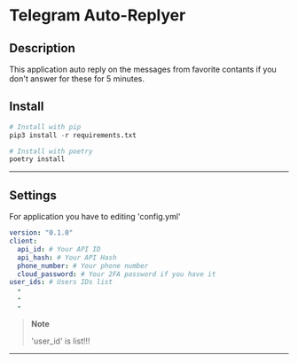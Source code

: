 # Telegram Auto-Replyer

## Description
This application auto reply on the messages from favorite contants if you don't answer for these for 5 minutes.
## Install
```python
# Install with pip
pip3 install -r requirements.txt

# Install with poetry
poetry install
```
---
## Settings
For application you have to editing 'config.yml'
```yaml
version: "0.1.0"
client:
  api_id: # Your API ID
  api_hash: # Your API Hash
  phone_number: # Your phone number
  cloud_password: # Your 2FA password if you have it
user_ids: # Users IDs list
  -
  -
  -
```
> **Note**
>
> 'user_id' is list!!!
---